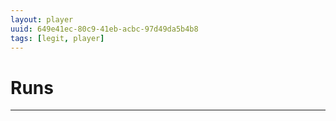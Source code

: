 ```yaml
---
layout: player
uuid: 649e41ec-80c9-41eb-acbc-97d49da5b4b8
tags: [legit, player]
---
```


# Runs
---
